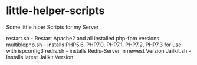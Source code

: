 # little-helper-scripts
Some little hlper Scripts for my Server

restart.sh          - Restart Apache2 and all installed php-fpm versions
multiblephp.sh      - installs PHP5.6, PHP7.0, PHP7.1, PHP7.2, PHP7.3 for use with ispconfig3 
redis.sh            - installs Redis-Server in newest Version
Jailkit.sh          - Installs latest Jailkit Version
